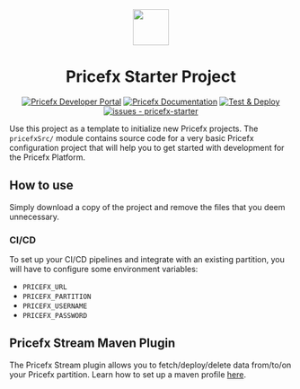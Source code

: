 <div align="center">
    <div align="center">
        <img src="https://pricefx.vercel.app/pricefx-logo.svg" height="64"/>
    </div>
    <h1>Pricefx Starter Project</h1>
</div>

<div align="center">

[![Pricefx Developer Portal](https://pricefx.vercel.app/badges/developer-portal.svg)](https://pricefx.vercel.app)
[![Pricefx Documentation](https://pricefx.vercel.app/badges/documentation.svg)](https://pricefx.atlassian.net/wiki/spaces/KB/overview)
[![Test & Deploy](https://github.com/pricefx/pricefx-starter/actions/workflows/main.yml/badge.svg?branch=develop)](https://github.com/pricefx/pricefx-starter/actions/workflows/main.yml)
[![issues - pricefx-starter](https://img.shields.io/github/issues/pricefx/pricefx-starter)](https://github.com/pricefx/pricefx-starter/issues)

</div>

Use this project as a template to initialize new Pricefx projects. The `pricefxSrc/` module contains source code for a very basic Pricefx configuration project that will help you to get started with development for the Pricefx Platform.

## How to use

Simply download a copy of the project and remove the files that you deem unnecessary. 

### CI/CD

To set up your CI/CD pipelines and integrate with an existing partition, you will have to configure some environment variables:

* `PRICEFX_URL`
* `PRICEFX_PARTITION`
* `PRICEFX_USERNAME`
* `PRICEFX_PASSWORD`

## Pricefx Stream Maven Plugin

The Pricefx Stream plugin allows you to fetch/deploy/delete data from/to/on your Pricefx partition. Learn how to set up a maven profile [here](https://pricefx.atlassian.net/wiki/spaces/KB/pages/3808002411/Add+to+Project).
